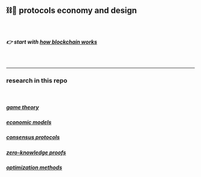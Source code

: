 ## ⛓🧱 protocols economy and design


<br>

##### 👉 start with [how blockchain works](blockchains)

<br>

---

### research in this repo

<br>



##### [game theory](game_theory)

##### [economic models](economic_models)

##### [consensus protocols](consensus_protocols)

##### [zero-knowledge proofs](zero_knowledge_proofs)

##### [optimization methods](optimization)



<br>
